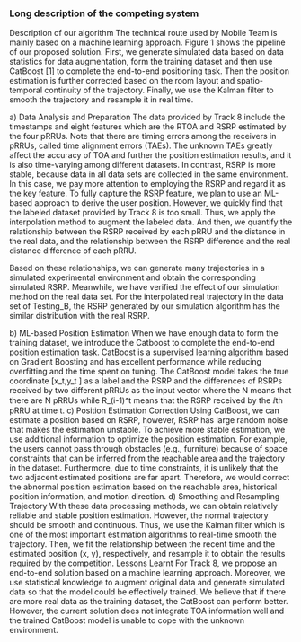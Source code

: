 ### Long description of the competing system

Description of our algorithm
The technical route used by Mobile Team is mainly based on a machine learning approach. Figure 1 shows the pipeline of our proposed solution. First, we generate simulated data based on data statistics for data augmentation, form the training dataset and then use CatBoost [1] to complete the end-to-end positioning task. Then the position estimation is further corrected based on the room layout and spatio-temporal continuity of the trajectory. Finally, we use the Kalman filter to smooth the trajectory and resample it in real time.

a) Data Analysis and Preparation
The data provided by Track 8 include the timestamps and eight features which are the RTOA and RSRP estimated by the four pRRUs. Note that there are timing errors among the receivers in pRRUs, called time alignment errors (TAEs). The unknown TAEs greatly affect the accuracy of TOA and further the position estimation results, and it is also time-varying among different datasets. In contrast, RSRP is more stable, because data in all data sets are collected in the same environment. In this case, we pay more attention to employing the RSRP and regard it as the key feature.
To fully capture the RSRP feature, we plan to use an ML-based approach to derive the user position. However, we quickly find that the labeled dataset provided by Track 8 is too small. Thus, we apply the interpolation method to augment the labeled data. And then, we quantify the relationship between the RSRP received by each pRRU and the distance in the real data, and the relationship between the RSRP difference and the real distance difference of each pRRU.

Based on these relationships, we can generate many trajectories in a simulated experimental environment and obtain the corresponding simulated RSRP. Meanwhile, we have verified the effect of our simulation method on the real data set. For the interpolated real trajectory in the data set of Testing_B, the RSRP generated by our simulation algorithm has the similar distribution with the real RSRP.

b) ML-based Position Estimation
When we have enough data to form the training dataset, we introduce the Catboost to complete the end-to-end position estimation task. CatBoost is a supervised learning algorithm based on Gradient Boosting and has excellent performance while reducing overfitting and the time spent on tuning. The CatBoost model takes the true coordinate [x_t,y_t ] as a label and the RSRP and the differences of RSRPs received by two different pRRUs as the input vector where the N means that there are N pRRUs while R_(i-1)^t means that the RSRP received by the ⅈth pRRU at time t.
c) Position Estimation Correction
Using CatBoost, we can estimate a position based on RSRP, however, RSRP has large random noise that makes the estimation unstable. To achieve more stable estimation, we use additional information to optimize the position estimation. For example, the users cannot pass through obstacles (e.g., furniture) because of space constraints that can be inferred from the reachable area and the trajectory in the dataset. Furthermore, due to time constraints, it is unlikely that the two adjacent estimated positions are far apart. Therefore, we would correct the abnormal position estimation based on the reachable area, historical position information, and motion direction.
d) Smoothing and Resampling Trajectory
With these data processing methods, we can obtain relatively reliable and stable position estimation. However, the normal trajectory should be smooth and continuous. Thus, we use the Kalman filter which is one of the most important estimation algorithms to real-time smooth the trajectory. Then, we fit the relationship between the recent time and the estimated position (x, y), respectively, and resample it to obtain the results required by the competition.
Lessons Learnt
For Track 8, we propose an end-to-end solution based on a machine learning approach. Moreover, we use statistical knowledge to augment original data and generate simulated data so that the model could be effectively trained. We believe that if there are more real data as the training dataset, the CatBoost can perform better. However, the current solution does not integrate TOA information well and the trained CatBoost model is unable to cope with the unknown environment. 
